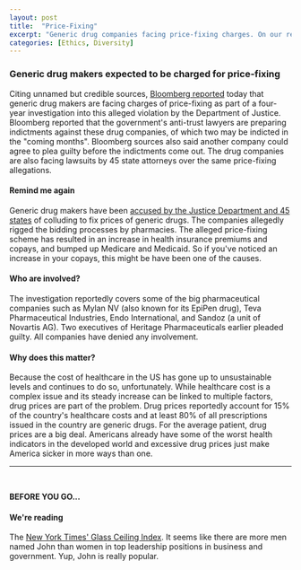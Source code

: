 ```yaml
---
layout: post
title:  "Price-Fixing"
excerpt: "Generic drug companies facing price-fixing charges. On our reading list is the New York Times' latest Glass Ceiling Index."
categories: [Ethics, Diversity]
---
```


### Generic drug makers expected to be charged for price-fixing

Citing unnamed but credible sources, <a href="https://www.bloomberg.com/news/articles/2018-04-24/generic-drug-companies-said-to-face-first-charges-in-u-s-probe" target="_blank">Bloomberg reported</a> today that generic drug makers are facing charges of price-fixing as part of a four-year investigation into this alleged violation by the Department of Justice. Bloomberg reported that the government's anti-trust lawyers are preparing indictments against these drug companies, of which two may be indicted in the "coming months". Bloomberg sources also said another company could agree to plea guilty before the indictments come out. The drug companies are also facing lawsuits by 45 state attorneys over the same price-fixing allegations.

#### Remind me again

Generic drug makers have been <a href="https://www.npr.org/2018/03/07/590217561/probe-into-generic-drug-price-fixing-set-to-widen" target="_blank">accused by the Justice Department and 45 states</a> of colluding to fix prices of generic drugs. The companies allegedly rigged the bidding processes by pharmacies. The alleged price-fixing scheme has resulted in an increase in health insurance premiums and copays, and bumped up Medicare and Medicaid. So if you've noticed an increase in your copays, this might be have been one of the causes.

#### Who are involved?

The investigation reportedly covers some of the big pharmaceutical companies such as Mylan NV (also known for its EpiPen drug), Teva Pharmaceutical Industries, Endo International, and Sandoz (a unit of Novartis AG). Two executives of Heritage Pharmaceuticals earlier pleaded guilty. All companies have denied any involvement.

#### Why does this matter?

Because the cost of healthcare in the US has gone up to unsustainable levels and continues to do so, unfortunately. While healthcare cost is a complex issue and its steady increase can be linked to multiple factors, drug prices are part of the problem. Drug prices reportedly account for 15% of the country's healthcare costs and at least 80% of all prescriptions issued in the country are generic drugs. For the average patient, drug prices are a big deal. Americans already have some of the worst health indicators in the developed world and excessive drug prices just make America sicker in more ways than one.

* * *
<br />

**BEFORE YOU GO...**

#### **We're reading**

The <a href="https://www.nytimes.com/interactive/2018/04/24/upshot/women-and-men-named-john.html?hp&action=click&pgtype=Homepage&clickSource=story-heading&module=photo-spot-region&region=top-news&WT.nav=top-news" target="_blank">New York Times' Glass Ceiling Index</a>. It seems like there are more men named John than women in top leadership positions in business and government. Yup, John is really popular.
